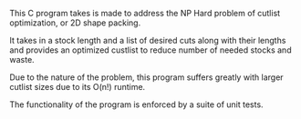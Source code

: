 This C program takes is made to address the NP Hard problem of cutlist optimization, or 2D shape packing.

It takes in a stock length and a list of desired cuts along with their lengths and provides an optimized custlist to reduce number of needed stocks and waste.

Due to the nature of the problem, this program suffers greatly with larger cutlist sizes due to its O(n!) runtime.

The functionality of the program is enforced by a suite of unit tests.
